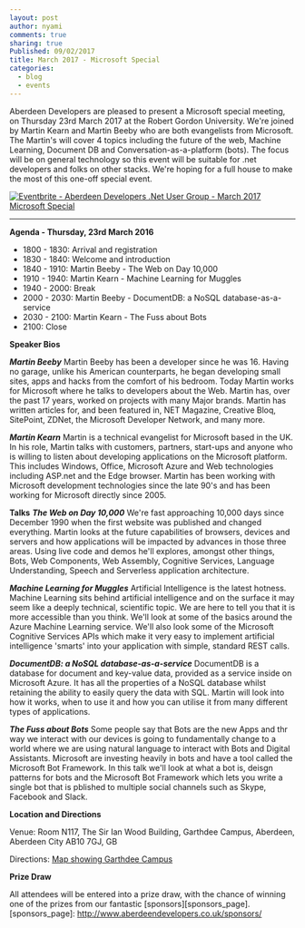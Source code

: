 ```yaml
---
layout: post
author: nyami
comments: true
sharing: true
Published: 09/02/2017
title: March 2017 - Microsoft Special
categories:
  - blog
  - events
---
```

Aberdeen Developers are pleased to present a Microsoft special meeting, on Thursday 23rd March 2017 at the Robert Gordon University. We're joined by Martin Kearn and Martin Beeby who are both evangelists from Microsoft. The Martin's will cover 4 topics including the future of the web, Machine Learning, Document DB and Conversation-as-a-platform (bots). The focus will be on general technology so this event will be suitable for .net developers and folks on other stacks. We're hoping for a full house to make the most of this one-off special event.

[![Eventbrite - Aberdeen Developers .Net User Group - March 2017 Microsoft Special](https://www.eventbrite.com/custombutton?eid=11987778769)](https://www.eventbrite.com/e/march-2017-microsoft-special-tickets-31775703986?aff=blog)

***

**Agenda - Thursday, 23rd March 2016**

+ 1800 - 1830: Arrival and registration
+ 1830 - 1840: Welcome and introduction
+ 1840 - 1910: Martin Beeby - The Web on Day 10,000
+ 1910 - 1940: Martin Kearn - Machine Learning for Muggles
+ 1940 - 2000: Break
+ 2000 - 2030: Martin Beeby - DocumentDB: a NoSQL database-as-a-service
+ 2030 - 2100: Martin Kearn - The Fuss about Bots
+ 2100: Close

**Speaker Bios**

***Martin Beeby***
Martin Beeby has been a developer since he was 16. Having no garage, unlike his American counterparts, he began developing small sites, apps and hacks from the comfort of his bedroom.
Today Martin works for Microsoft where he talks to developers about the Web. Martin has, over the past 17 years, worked on projects with many Major brands. Martin has written articles for, and been featured in, NET Magazine, Creative Bloq, SitePoint, ZDNet, the Microsoft Developer Network, and many more.

***Martin Kearn***
Martin is a technical evangelist for Microsoft based in the UK. In his role, Martin talks with customers, partners, start-ups and anyone who is willing to listen about developing applications on the Microsoft platform. This includes Windows, Office, Microsoft Azure and Web technologies including ASP.net and the Edge browser. Martin has been working with Microsoft development technologies since the late 90's and has been working for Microsoft directly since 2005.

**Talks**
***The Web on Day 10,000***
We're fast approaching 10,000 days since December 1990 when the first website was published and changed everything.
Martin looks at the future capabilities of browsers, devices and servers and how applications will be impacted by advances in those three areas. Using live code and demos he'll explores, amongst other things, Bots, Web Components, Web Assembly, Cognitive Services, Language Understanding, Speech and Serverless application architecture.

***Machine Learning for Muggles***
Artificial Intelligence is the latest hotness. Machine Learning sits behind artificial intelligence and on the surface it may seem like a deeply technical, scientific topic. We are here to tell you that it is more accessible than you think. We'll look at some of the basics around the Azure Machine Learning service. We'll also look some of the Microsoft Cognitive Services APIs which make it very easy to implement artificial intelligence 'smarts' into your application with simple, standard REST calls.

***DocumentDB: a NoSQL database-as-a-service***
DocumentDB is a database for document and key-value data, provided as a service inside on Microsoft Azure. It has all the properties of a NoSQL database whilst retaining the ability to easily query the data with SQL. Martin will look into how it works, when to use it and how you can utilise it from many different types of applications.

***The Fuss about Bots***
Some people say that Bots are the new Apps and thr way we interact with our devices is going to fundamentally change to a world where we are using natural language to interact with Bots and Digital Assistants. Microsoft are investing heavily in bots and have a tool called the Microsoft Bot Framework. In this talk we'll look at what a bot is, deisgn patterns for bots and the Microsoft Bot Framework which lets you write a single bot that is pblished to multiple social channels such as Skype, Facebook and Slack.

**Location and Directions**

Venue: Room N117, The Sir Ian Wood Building, Garthdee Campus, Aberdeen, Aberdeen City AB10 7GJ, GB

Directions: [Map showing Garthdee Campus](https://www.google.co.uk/maps/place/The+Sir+Ian+Wood+Building,+Garthdee+Rd,+Aberdeen+AB10+7GJ)

**Prize Draw**

All attendees will be entered into a prize draw, with the chance of winning one of the prizes from our fantastic [sponsors][sponsors_page].
[sponsors_page]: http://www.aberdeendevelopers.co.uk/sponsors/
